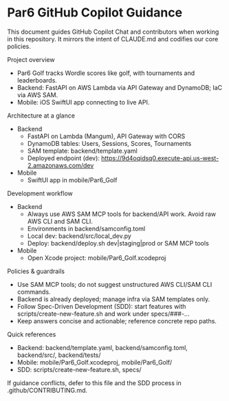 # Par6 GitHub Copilot Guidance

This document guides GitHub Copilot Chat and contributors when working in this repository. It mirrors the intent of CLAUDE.md and codifies our core policies.

Project overview
- Par6 Golf tracks Wordle scores like golf, with tournaments and leaderboards.
- Backend: FastAPI on AWS Lambda via API Gateway and DynamoDB; IaC via AWS SAM.
- Mobile: iOS SwiftUI app connecting to live API.

Architecture at a glance
- Backend
  - FastAPI on Lambda (Mangum), API Gateway with CORS
  - DynamoDB tables: Users, Sessions, Scores, Tournaments
  - SAM template: backend/template.yaml
  - Deployed endpoint (dev): https://9d4oqidsq0.execute-api.us-west-2.amazonaws.com/dev
- Mobile
  - SwiftUI app in mobile/Par6_Golf

Development workflow
- Backend
  - Always use AWS SAM MCP tools for backend/API work. Avoid raw AWS CLI and SAM CLI.
  - Environments in backend/samconfig.toml
  - Local dev: backend/src/local_dev.py
  - Deploy: backend/deploy.sh dev|staging|prod or SAM MCP tools
- Mobile
  - Open Xcode project: mobile/Par6_Golf.xcodeproj

Policies & guardrails
- Use SAM MCP tools; do not suggest unstructured AWS CLI/SAM CLI commands.
- Backend is already deployed; manage infra via SAM templates only.
- Follow Spec-Driven Development (SDD): start features with scripts/create-new-feature.sh and work under specs/###-...
- Keep answers concise and actionable; reference concrete repo paths.

Quick references
- Backend: backend/template.yaml, backend/samconfig.toml, backend/src/, backend/tests/
- Mobile: mobile/Par6_Golf.xcodeproj, mobile/Par6_Golf/
- SDD: scripts/create-new-feature.sh, specs/

If guidance conflicts, defer to this file and the SDD process in .github/CONTRIBUTING.md.
